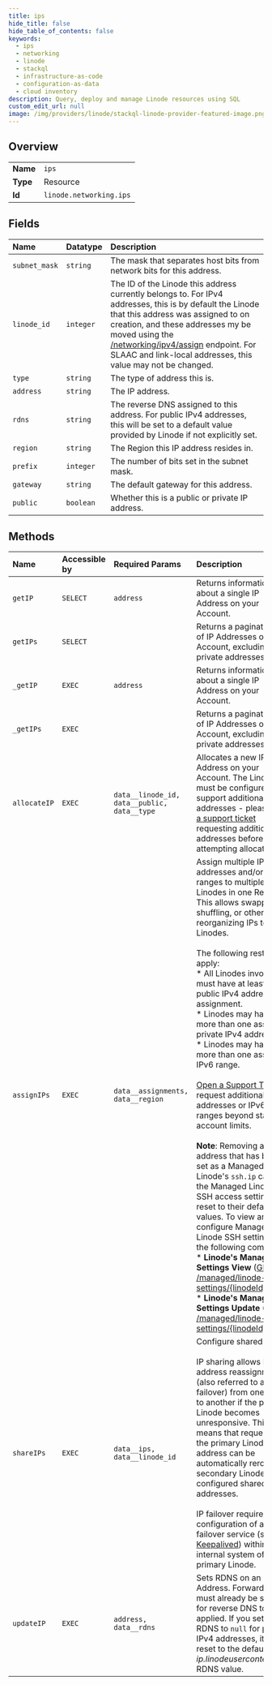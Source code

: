 ```yaml
---
title: ips
hide_title: false
hide_table_of_contents: false
keywords:
  - ips
  - networking
  - linode    
  - stackql
  - infrastructure-as-code
  - configuration-as-data
  - cloud inventory
description: Query, deploy and manage Linode resources using SQL
custom_edit_url: null
image: /img/providers/linode/stackql-linode-provider-featured-image.png
---
```

  
    

## Overview
<table><tbody>
<tr><td><b>Name</b></td><td><code>ips</code></td></tr>
<tr><td><b>Type</b></td><td>Resource</td></tr>
<tr><td><b>Id</b></td><td><code>linode.networking.ips</code></td></tr>
</tbody></table>

## Fields
| Name | Datatype | Description |
|:-----|:---------|:------------|
| `subnet_mask` | `string` | The mask that separates host bits from network bits for this address.<br /> |
| `linode_id` | `integer` | The ID of the Linode this address currently belongs to. For IPv4 addresses, this is by default the Linode that this address was assigned to on creation, and these addresses my be moved using the [/networking/ipv4/assign](/docs/api/networking/#ips-to-linodes-assign) endpoint. For SLAAC and link-local addresses, this value may not be changed.<br /> |
| `type` | `string` | The type of address this is.<br /> |
| `address` | `string` | The IP address.<br /> |
| `rdns` | `string` | The reverse DNS assigned to this address. For public IPv4 addresses, this will be set to a default value provided by Linode if not explicitly set.<br /> |
| `region` | `string` | The Region this IP address resides in.<br /> |
| `prefix` | `integer` | The number of bits set in the subnet mask.<br /> |
| `gateway` | `string` | The default gateway for this address.<br /> |
| `public` | `boolean` | Whether this is a public or private IP address.<br /> |
## Methods
| Name | Accessible by | Required Params | Description |
|:-----|:--------------|:----------------|:------------|
| `getIP` | `SELECT` | `address` | Returns information about a single IP Address on your Account.<br /> |
| `getIPs` | `SELECT` |  | Returns a paginated list of IP Addresses on your Account, excluding private addresses.<br /> |
| `_getIP` | `EXEC` | `address` | Returns information about a single IP Address on your Account.<br /> |
| `_getIPs` | `EXEC` |  | Returns a paginated list of IP Addresses on your Account, excluding private addresses.<br /> |
| `allocateIP` | `EXEC` | `data__linode_id, data__public, data__type` | Allocates a new IPv4 Address on your Account. The Linode must be configured to support additional addresses - please [open a support ticket](/docs/api/support/#support-ticket-open) requesting additional addresses before attempting allocation.<br /> |
| `assignIPs` | `EXEC` | `data__assignments, data__region` | Assign multiple IPv4 addresses and/or IPv6 ranges to multiple Linodes in one Region. This allows swapping, shuffling, or otherwise reorganizing IPs to your Linodes.<br /><br />The following restrictions apply:<br />* All Linodes involved must have at least one public IPv4 address after assignment.<br />* Linodes may have no more than one assigned private IPv4 address.<br />* Linodes may have no more than one assigned IPv6 range.<br /><br />[Open a Support Ticket](/docs/api/support/#support-ticket-open) to request additional IPv4 addresses or IPv6 ranges beyond standard account limits.<br /><br />**Note**: Removing an IP address that has been set as a Managed Linode's `ssh.ip` causes the Managed Linode's SSH access settings to reset to their default values. To view and configure Managed Linode SSH settings, use the following commands:<br />* **Linode's Managed Settings View** ([GET /managed/linode-settings/&#123;linodeId&#125;](/docs/api/managed/#linodes-managed-settings-view))<br />* **Linode's Managed Settings Update** ([PUT /managed/linode-settings/&#123;linodeId&#125;](/docs/api/managed/#linodes-managed-settings-update))<br /> |
| `shareIPs` | `EXEC` | `data__ips, data__linode_id` | Configure shared IPs.<br /><br />IP sharing allows IP address reassignment (also referred to as IP failover) from one Linode to another if the primary Linode becomes unresponsive. This means that requests to the primary Linode's IP address can be automatically rerouted to secondary Linodes at the configured shared IP addresses.<br /><br />IP failover requires configuration of a failover service (such as [Keepalived](/docs/guides/ip-failover-keepalived)) within the internal system of the primary Linode.<br /> |
| `updateIP` | `EXEC` | `address, data__rdns` | Sets RDNS on an IP Address. Forward DNS must already be set up for reverse DNS to be applied. If you set the RDNS to `null` for public IPv4 addresses, it will be reset to the default _ip.linodeusercontent.com_ RDNS value.<br /> |
